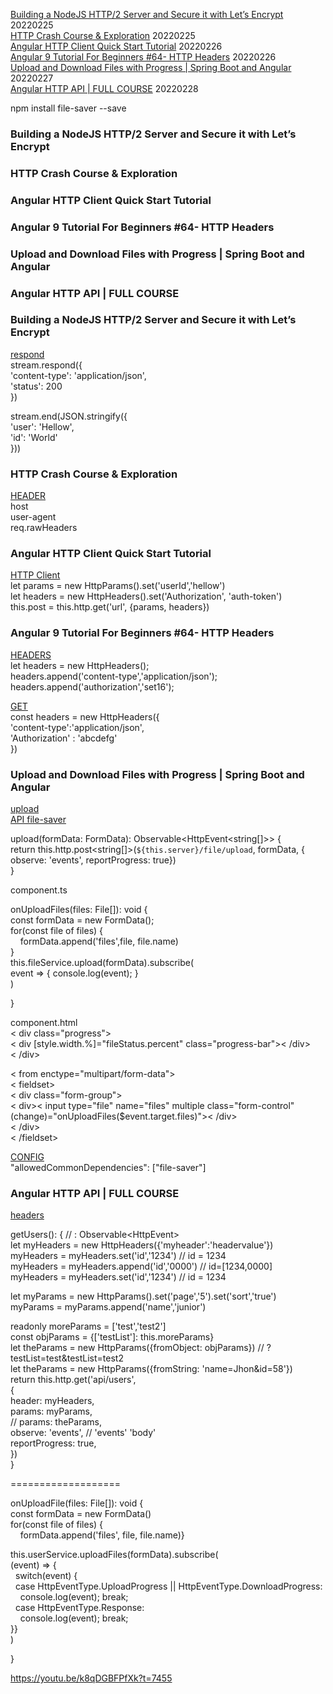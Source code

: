 


[Building a NodeJS HTTP/2 Server and Secure it with Let’s Encrypt](https://www.youtube.com/watch?v=b35Dcz91ItE&ab_channel=HusseinNasser)  20220225  
[HTTP Crash Course & Exploration](https://www.youtube.com/watch?v=iYM2zFP3Zn0&ab_channel=TraversyMedia)  20220225   
[Angular HTTP Client Quick Start Tutorial](https://www.youtube.com/watch?v=_05v0mrNLh0&ab_channel=Fireship)  20220226  
[Angular 9 Tutorial For Beginners #64- HTTP Headers](https://www.youtube.com/watch?v=z83KBAoyNWw&ab_channel=ARCTutorials) 20220226  
[Upload and Download Files with Progress | Spring Boot and Angular](https://www.youtube.com/watch?v=n26StCRoeHA&ab_channel=GetArrays)   20220227  
[Angular HTTP API | FULL COURSE](https://www.youtube.com/watch?v=k8qDGBFPfXk&t=2926s&ab_channel=GetArrays)  20220228  


npm install file-saver --save







### Building a NodeJS HTTP/2 Server and Secure it with Let’s Encrypt  
### HTTP Crash Course & Exploration  
### Angular HTTP Client Quick Start Tutorial  
### Angular 9 Tutorial For Beginners #64- HTTP Headers  
### Upload and Download Files with Progress | Spring Boot and Angular  
### Angular HTTP API | FULL COURSE  









### Building a NodeJS HTTP/2 Server and Secure it with Let’s Encrypt  
[respond](https://youtu.be/b35Dcz91ItE?t=374)  
stream.respond({  
'content-type': 'application/json',  
'status': 200  
})  

stream.end(JSON.stringify({  
'user': 'Hellow',  
'id': 'World'  
}))  

### HTTP Crash Course & Exploration    
[HEADER](https://youtu.be/iYM2zFP3Zn0?t=1257)  
host  
user-agent  
req.rawHeaders  


### Angular HTTP Client Quick Start Tutorial  
[HTTP Client](https://www.youtube.com/watch?v=_05v0mrNLh0&ab_channel=Fireship)  
let params = new HttpParams().set('userId','hellow')  
let headers = new HttpHeaders().set('Authorization', 'auth-token')  
this.post = this.http.get('url', {params, headers})  

### Angular 9 Tutorial For Beginners #64- HTTP Headers  
[HEADERS](https://www.youtube.com/watch?v=z83KBAoyNWw&ab_channel=ARCTutorials)  
let headers = new HttpHeaders();  
headers.append('content-type','application/json');  
headers.append('authorization','set16');   

[GET](https://youtu.be/z83KBAoyNWw?t=537)  
const headers = new HttpHeaders({  
'content-type':'application/json',  
'Authorization' : 'abcdefg'  
})  


### Upload and Download Files with Progress | Spring Boot and Angular  
[upload](https://youtu.be/n26StCRoeHA?t=2366)  
[API file-saver](https://www.npmjs.com/package/file-saver)  

upload(formData: FormData): Observable<HttpEvent<string[]>> {  
return this.http.post<string[]>(`${this.server}/file/upload`, formData, { observe: 'events', reportProgress: true})  
}  

component.ts  

onUploadFiles(files: File[]): void {  
const formData = new FormData();  
for(const file of files) {  
&nbsp; &nbsp; formData.append('files',file, file.name)  
}  
this.fileService.upload(formData).subscribe(  
event => { console.log(event); }  
)  

}  

component.html  
< div class="progress">  
< div [style.width.%]="fileStatus.percent" class="progress-bar">< /div>  
< /div>  

< from enctype="multipart/form-data">  
< fieldset>  
< div class="form-group">  
< div>< input type="file" name="files" multiple class="form-control" (change)="onUploadFiles($event.target.files)">< /div>  
< /div>  
< /fieldset>  

[CONFIG](https://youtu.be/n26StCRoeHA?t=5825)  
"allowedCommonDependencies": ["file-saver"]  


### Angular HTTP API | FULL COURSE  
[headers](https://youtu.be/k8qDGBFPfXk?t=5545)  

getUsers(): {   // : Observable<HttpEvent<any>>  
let myHeaders = new HttpHeaders({'myheader':'headervalue'})  
myHeaders = myHeaders.set('id','1234')  // id = 1234  
myHeaders = myHeaders.append('id','0000')  // id=[1234,0000]  
myHeaders = myHeaders.set('id','1234')  // id = 1234  

let myParams = new HttpParams().set('page','5').set('sort','true')    
myParams = myParams.append('name','junior')  

readonly moreParams = ['test','test2']  
const objParams = {['testList']: this.moreParams}  
let theParams = new HttpParams({fromObject: objParams})  // ?testList=test&testList=test2  
let theParams = new HttpParams({fromString: 'name=Jhon&id=58'})  
return this.http.get('api/users',  
{  
header: myHeaders,  
params: myParams,  
// params: theParams,    
observe: 'events',  // 'events' 'body'    
reportProgress: true,  
})  
}  

===================

onUploadFile(files: File[]): void {  
const formData = new FormData()  
for(const file of files) {  
&nbsp; &nbsp; formData.append('files', file, file.name)}  

this.userService.uploadFiles(formData).subscribe(  
(event) => {  
&nbsp; switch(event) {  
&nbsp; case HttpEventType.UploadProgress || HttpEventType.DownloadProgress:  
&nbsp; &nbsp; console.log(event); break;  
&nbsp; case HttpEventType.Response:    
&nbsp; &nbsp; console.log(event); break;  
}}  
)  


}  

https://youtu.be/k8qDGBFPfXk?t=7455




















